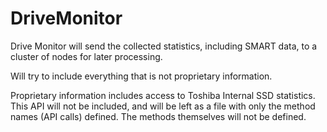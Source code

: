 # DriveMonitor
Drive Monitor will send the collected statistics, including SMART data, to a cluster of nodes for later processing.

Will try to include everything that is not proprietary information.

Proprietary information includes access to Toshiba Internal SSD statistics. This API will not be included, and will be left as a file with only the method names (API calls) defined. The methods themselves will not be defined.
